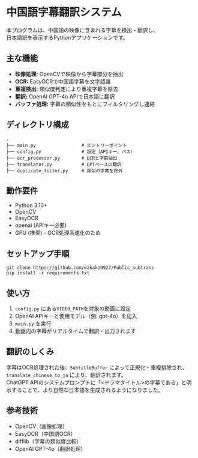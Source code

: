 <!DOCTYPE html>
<html lang="ja">

<body>

  <h1>中国語字幕翻訳システム</h1>
  <p>本プログラムは、中国語の映像に含まれる字幕を検出・翻訳し、<br>日本語訳を表示するPythonアプリケーションです。</p>

  <h2>主な機能</h2>
  <ul>
    <li><strong>映像処理:</strong> OpenCVで映像から字幕部分を抽出</li>
    <li><strong>OCR:</strong> EasyOCRで中国語字幕を文字認識</li>
    <li><strong>重複検出:</strong> 類似度判定により重複字幕を除去</li>
    <li><strong>翻訳:</strong> OpenAI GPT-4o APIで日本語に翻訳</li>
    <li><strong>バッファ処理:</strong> 字幕の類似性をもとにフィルタリングし連結</li>
  </ul>

  <h2>ディレクトリ構成</h2>
  <pre><code>.
├── main.py                 # エントリーポイント
├── config.py               # 設定（APIキー、パス）
├── ocr_processor.py        # OCRと字幕抽出
├── translator.py           # GPTベースの翻訳
├── duplicate_filter.py     # 類似の字幕を除外
</code></pre>

  <h2> 動作要件</h2>
  <ul>
    <li>Python 3.10+</li>
    <li>OpenCV</li>
    <li>EasyOCR</li>
    <li>openai (APIキー必要)</li>
    <li>GPU (推奨) - OCR処理高速化のため</li>
  </ul>

  <h2>セットアップ手順</h2>
  <pre><code>git clone https://github.com/wakako0927/Public_subtrans
pip install -r requirements.txt
</code></pre>

  <h2>使い方</h2>
  <ol>
    <li><code>config.py</code> にある<code>VIDEO_PATH</code>を対象の動画に設定</li>
    <li>OpenAI APIキーと使用モデル（例: gpt-4o）を記入</li>
    <li><code>main.py</code> を実行</li>
    <li>動画内の字幕がリアルタイムで翻訳・出力されます</li>
  </ol>

  <h2>翻訳のしくみ</h2>
  <p>
    字幕はOCR処理された後、<code>SubtitleBuffer</code> によって正規化・重複排除され、<code>translate_chinese_to_ja</code> により、翻訳されます。<br>ChatGPT APIのシステムプロンプトに「<ドラマタイトル>の字幕である」と明示することで、より自然な日本語を生成されるようになりました。
  </p>

  <h2>参考技術</h2>
  <ul>
    <li>OpenCV（画像処理）</li>
    <li>EasyOCR（中国語OCR）</li>
    <li>difflib（字幕の類似度比較）</li>
    <li>OpenAI GPT-4o（翻訳処理）</li>
  </ul>
  
</body>
</html>
